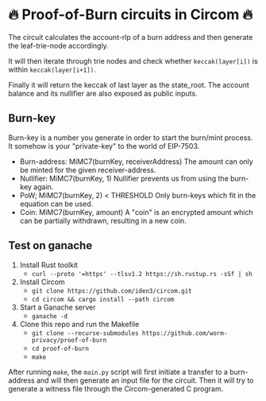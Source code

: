 # 🔥 Proof-of-Burn circuits in Circom 🔥

The circuit calculates the account-rlp of a burn address and then generate the leaf-trie-node accordingly.

It will then iterate through trie nodes and check whether `keccak(layer[i])` is within `keccak(layer[i+1])`.

Finally it will return the keccak of last layer as the state_root. The account balance and its nullifier are also exposed as public inputs.

## Burn-key

Burn-key is a number you generate in order to start the burn/mint process. It somehow is your "private-key" to the world of EIP-7503.

- Burn-address: MiMC7(burnKey, receiverAddress)
    The amount can only be minted for the given receiver-address.
- Nullifier: MiMC7(burnKey, 1)
    Nullifier prevents us from using the burn-key again.
- PoW; MiMC7(burnKey, 2) < THRESHOLD
    Only burn-keys which fit in the equation can be used.
- Coin: MiMC7(burnKey, amount)
    A "coin" is an encrypted amount which can be partially withdrawn, resulting in a new coin.

## Test on ganache

1. Install Rust toolkit
    - `curl --proto '=https' --tlsv1.2 https://sh.rustup.rs -sSf | sh`
2. Install Circom
    - `git clone https://github.com/iden3/circom.git`
    - `cd circom && cargo install --path circom`
3. Start a Ganache server
    - `ganache -d`
4. Clone this repo and run the Makefile
    - `git clone --recurse-submodules https://github.com/worm-privacy/proof-of-burn`
    - `cd proof-of-burn`
    - `make`

After running `make`, the `main.py` script will first initiate a transfer to a burn-address and will then generate an input file for the circuit. Then it will try to generate a witness file through the Circom-generated C program.
